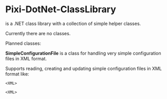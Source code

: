 # Pixi-DotNet-ClassLibrary

is a .NET class library with a collection of simple helper classes.

Currently there are no classes.

Planned classes:

**SimpleConfigurationFile** is a class for handling very simple configuration files in XML format.  

Supports reading, creating and updating simple configuration files in XML format like:
````
<XML>

<XML>
````

